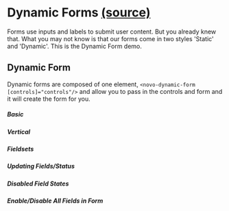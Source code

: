 Dynamic Forms [(source)](https://github.com/bullhorn/novo-elements/blob/master/projects/novo-elements/src/elements/form)
=========================================================================================

Forms use inputs and labels to submit user content. But you already knew that. What you may not know is that our forms come in two styles 'Static' and 'Dynamic'.
This is the Dynamic Form demo.

Dynamic Form
------------

Dynamic forms are composed of one element, `<novo-dynamic-form [controls]="controls"/>` and allow you to pass in the controls and form and it will create the form for you.

##### Basic

<code-example example="dynamic-form"></code-example>

##### Vertical

<code-example example="vertical-dynamic-form"></code-example>

##### Fieldsets

<code-example example="dynamic-form-field-sets"></code-example>

##### Updating Fields/Status

<code-example example="updating-form"></code-example>

##### Disabled Field States

<code-example example="disabled-form"></code-example>

##### Enable/Disable All Fields in Form

<code-example example="enable-disable-all-fields-in-form"></code-example>
